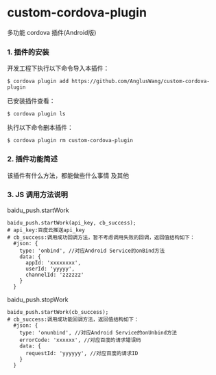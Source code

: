 # custom-cordova-plugin
多功能 cordova 插件(Android版)

### 1. 插件的安装
开发工程下执行以下命令导入本插件：

	$ cordova plugin add https://github.com/AnglusWang/custom-cordova-plugin

已安装插件查看：

	$ cordova plugin ls


执行以下命令删本插件：

	$ cordova plugin rm custom-cordova-plugin

### 2. 插件功能简述

该插件有什么方法，都能做些什么事情 及其他

### 3. JS 调用方法说明

baidu_push.startWork

	baidu_push.startWork(api_key, cb_success);
	# api_key:百度云推送api_key
	# cb_success:调用成功回调方法，暂不考虑调用失败的回调，返回值结构如下：
	  #json: {
	    type: 'onbind', //对应Android Service的onBind方法
	    data: {
	      appId: 'xxxxxxxx',
	      userId: 'yyyyy',
	      channelId: 'zzzzzz'
	    }
	  }

baidu_push.stopWork

	baidu_push.startWork(cb_success);
	# cb_success:调用成功能回调方法，返回值结构如下：
	  #json: {
	    type: 'onunbind', //对应Android Service的onUnbind方法
	    errorCode: 'xxxxxx', //对应百度的请求错误码
	    data: {
	      requestId: 'yyyyyy', //对应百度的请求ID
	    }
	  }
